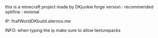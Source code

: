 this is a minecraft project made by DKjunkie
forge version : recommended
optifine : minimal

IP: fnafWorldDKbuild.aternos.me

INFO: when typing the ip make sure to allow texturepacks
